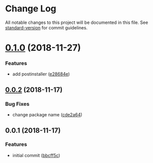 # Change Log

All notable changes to this project will be documented in this file. See [standard-version](https://github.com/conventional-changelog/standard-version) for commit guidelines.

<a name="0.1.0"></a>
# [0.1.0](https://github.com/AndreasPizsa/browser-env-register/compare/v0.0.2...v0.1.0) (2018-11-27)


### Features

* add postinstaller ([e28684e](https://github.com/AndreasPizsa/browser-env-register/commit/e28684e))



<a name="0.0.2"></a>
## [0.0.2](https://github.com/AndreasPizsa/browser-env-register/compare/v0.0.1...v0.0.2) (2018-11-17)


### Bug Fixes

* change package name ([cde2a64](https://github.com/AndreasPizsa/browser-env-register/commit/cde2a64))



<a name="0.0.1"></a>
## 0.0.1 (2018-11-17)


### Features

* initial commit ([bbcff5c](https://github.com/AndreasPizsa/browser-env-register/commit/bbcff5c))
